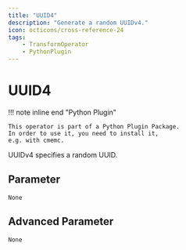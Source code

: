 ```yaml
---
title: "UUID4"
description: "Generate a random UUIDv4."
icon: octicons/cross-reference-24
tags: 
    - TransformOperator
    - PythonPlugin
---
```

# UUID4
<!-- This file was generated - DO NOT CHANGE IT MANUALLY -->

!!! note inline end "Python Plugin"

    This operator is part of a Python Plugin Package.
    In order to use it, you need to install it,
    e.g. with cmemc.

UUIDv4 specifies a random UUID.

## Parameter

`None`

## Advanced Parameter

`None`